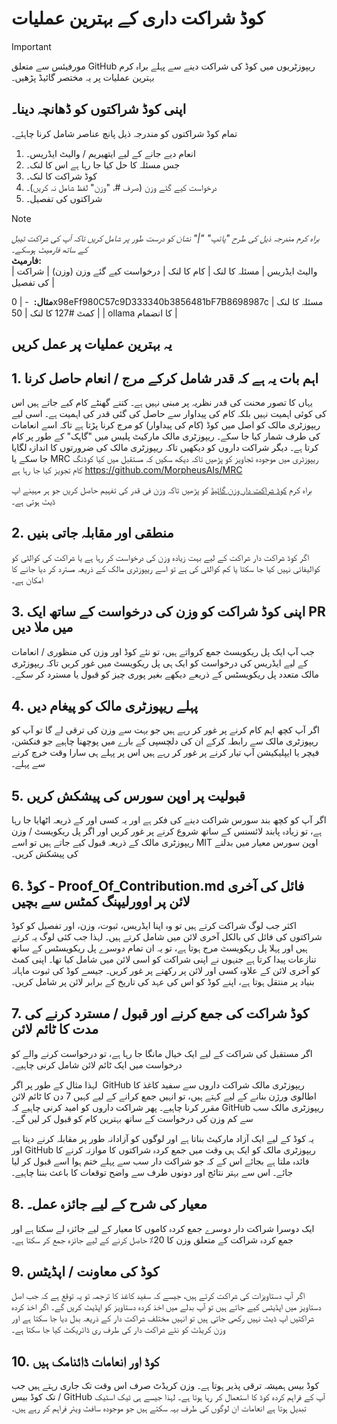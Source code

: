 # کوڈ شراکت داری کے بہترین عملیات

> [!Important]
> مورفیئس سے متعلق GitHub ریپوزٹریوں میں کوڈ کی شراکت دینے سے پہلے براہ کرم بہترین عملیات پر یہ مختصر گائیڈ پڑھیں۔

## اپنی کوڈ شراکتوں کو ڈھانچہ دینا۔
تمام کوڈ شراکتوں کو مندرجہ ذیل پانچ عناصر شامل کرنا چاہئے۔
1. انعام دیے جانے کے لیے ایتھیریم / والیٹ ایڈریس۔
2. جس مسئلہ کا حل کیا جا رہا ہے اس کا لنک۔
3. کوڈ شراکت کا لنک۔
4. درخواست کیے گئے وزن (صرف #، "وزن" لفظ شامل نہ کریں)۔
5. شراکتوں کی تفصیل۔

> [!Note]
> *براہ کرم مندرجہ ذیل کی طرح "پائپ" "|" نشان کو درست طور پر شامل کریں تاکہ آپ کی شراکت ٹیبل کے ساتھ فارمیٹ ہوسکے۔* \
> **فارمیٹ:** \
> | والیٹ ایڈریس | مسئلہ کا لنک | کام کا لنک | درخواست کیے گئے وزن (وزن) | شراکت کی تفصیل | 


**مثال:**
&rlm; - | 0x98eFf980C57c9D333340b3856481bF7B8698987c | مسئلہ کا لنک   | کمٹ #127 کا لنک | 50                      |	ollama کا انضمام       |

## یہ بہترین عملیات پر عمل کریں

## 1. اہم بات یہ ہے کہ قدر شامل کرکے مرج / انعام حاصل کرنا
یہاں کا تصور محنت کی قدر نظریہ پر مبنی نہیں ہے۔ کتنے گھنٹے کام کیے جاتے ہیں اس کی کوئی اہمیت نہیں بلکہ کام کی پیداوار سے حاصل کی گئی قدر کی اہمیت ہے۔ اسی لیے ریپوزٹری مالک کو اصل میں کوڈ (کام کی پیداوار) کو مرج کرنا پڑتا ہے تاکہ اسے انعامات کی طرف شمار کیا جا سکے۔ ریپوزٹری مالک مارکیٹ پلیس میں "گاہک" کے طور پر کام کرتا ہے۔ دیگر شراکت داروں کو دیکھیں تاکہ ریپوزٹری مالک کی ضرورتوں کا اندازہ لگایا جا سکے یا MRC ریپوزٹری میں موجودہ تجاویز کو پڑھیں تاکہ دیکھ سکیں کہ مستقبل میں کیا کوڈنگ کام تجویز کیا جا رہا ہے https://github.com/MorpheusAIs/MRC

براہ کرم [کوڈ شراکت دار وزن گائیڈ](https://github.com/MorpheusAIs/Docs/blob/main/English%20Guides/Code%20Contributor%20Weights%20Guide.md) کو پڑھیں تاکہ وزن فی قدر کی تفہیم حاصل کریں جو ہر مہینے اپ ڈیٹ ہوتی ہے۔

## 2. منطقی اور مقابلہ جاتی بنیں
اگر کوڈ شراکت دار شراکت کے لیے بہت زیادہ وزن کی درخواست کر رہا ہے یا شراکت کی کوالٹی کو کوالیفائی نہیں کیا جا سکتا یا کم کوالٹی کی ہے تو اسے ریپوزٹری مالک کے ذریعہ مسترد کر دیا جانے کا امکان ہے۔

## 3. اپنی کوڈ شراکت کو وزن کی درخواست کے ساتھ ایک PR میں ملا دیں
جب آپ ایک پل ریکویسٹ جمع کرواتے ہیں، تو نئے کوڈ اور وزن کی منظوری / انعامات کے لیے ایڈریس کی درخواست کو ایک ہی پل ریکویسٹ میں غور کریں تاکہ ریپوزٹری مالک متعدد پل ریکویسٹس کے ذریعے دیکھے بغیر پوری چیز کو قبول یا مسترد کر سکے۔

## 4. پہلے ریپوزٹری مالک کو پیغام دیں
اگر آپ کچھ اہم کام کرنے پر غور کر رہے ہیں جو بہت سے وزن کی ترقی لے گا تو آپ کو ریپوزٹری مالک سے رابطہ کرکے ان کی دلچسپی کے بارے میں پوچھنا چاہیے جو فنکشن، فیچر یا ایپلیکیشن آپ تیار کرنے پر غور کر رہے ہیں اس پر پہلے ہی سارا وقت خرچ کرنے سے پہلے۔

## 5. قبولیت پر اوپن سورس کی پیشکش کریں
اگر آپ کو کچھ بند سورس شراکت دینے کی فکر ہے اور یہ کسی اور کے ذریعہ اٹھایا جا رہا ہے، تو زیادہ پابند لائسنس کے ساتھ شروع کرنے پر غور کریں اور اگر پل ریکویسٹ / وزن ریپوزٹری مالک کے ذریعہ قبول کیے جاتے ہیں تو اسے MIT اوپن سورس معیار میں بدلنے کی پیشکش کریں۔

## 6. کوڈ - Proof_Of_Contribution.md فائل کی آخری لائن پر اوورلیپنگ کمٹس سے بچیں
اکثر جب لوگ شراکت کرتے ہیں تو وہ اپنا ایڈریس، ثبوت، وزن، اور تفصیل کو کوڈ شراکتوں کی فائل کی بالکل آخری لائن میں شامل کرتے ہیں۔
لہذا جب کئی لوگ یہ کرتے ہیں اور پہلا پل ریکویسٹ مرج ہوتا ہے، تو یہ ان تمام دوسرے پل ریکویسٹس کے ساتھ تنازعات پیدا کرتا ہے جنہوں نے اپنی شراکت کو اسی لائن میں شامل کیا تھا۔
اپنی کمٹ کو آخری لائن کے علاوہ کسی اور لائن پر رکھنے پر غور کریں۔ جیسے کوڈ کی ثبوت ماہانہ بنیاد پر منتقل ہوتا ہے، اپنے کوڈ کو اس کی عہد کی تاریخ کے برابر لائن پر شامل کریں۔

## 7. کوڈ شراکت کی جمع کرنے اور قبول / مسترد کرنے کی مدت کا ٹائم لائن
&rlm; اگر مستقبل کی شراکت کے لیے ایک خیال مانگا جا رہا ہے، تو درخواست کرنے والے کو درخواست میں ایک ٹائم لائن شامل کرنی چاہیے۔

&rlm; لہذا مثال کے طور پر اگر GitHub ریپوزٹری مالک شراکت داروں سے سفید کاغذ کا اطالوی ورژن بنانے کے لیے کہتے ہیں، تو انہیں جمع کرانے کے لیے کہیں 7 دن کا ٹائم لائن مقرر کرنا چاہیے۔ پھر شراکت داروں کو امید کرنی چاہیے کہ GitHub ریپوزٹری مالک سب سے کم وزن کی درخواست کے ساتھ بہترین کام کو قبول کر لیں گے۔

&rlm; یہ کوڈ کے لیے ایک آزاد مارکیٹ بناتا ہے اور لوگوں کو آزادانہ طور پر مقابلہ کرنے دیتا ہے اور GitHub ریپوزٹری مالک کو ایک ہی وقت میں جمع کردہ شراکتوں کا موازنہ کرنے کا فائدہ ملتا ہے بجائے اس کے کہ جو شراکت دار سب سے پہلے ختم ہوا اسے قبول کر لیا جائے۔ اس سے بہتر نتائج اور دونوں طرف سے واضح توقعات کا باعث بننا چاہیے۔

## 8. معیار کی شرح کے لیے جائزہ عمل۔
ایک دوسرا شراکت دار دوسرے جمع کردہ کاموں کا معیار کے لیے جائزہ لے سکتا ہے اور جمع کردہ شراکت کے متعلق وزن کا 20٪ حاصل کرنے کے لیے جائزہ جمع کر سکتا ہے۔

## 9. کوڈ کی معاونت / اپڈیٹس
اگر آپ دستاویزات کی شراکت کرتے ہیں، جیسے کہ سفید کاغذ کا ترجمہ تو یہ توقع ہے کہ جب اصل دستاویز میں اپڈیٹس کیے جاتے ہیں تو آپ بدلے میں اخذ کردہ دستاویز کو اپڈیٹ کریں گے۔ اگر اخذ کردہ شراکتیں اپ ڈیٹ نہیں رکھی جاتی ہیں تو انہیں مختلف شراکت دار کے ذریعہ بدل دیا جا سکتا ہے اور وزن کریڈٹ کو نئے شراکت دار کی طرف ری ڈائریکٹ کیا جا سکتا ہے۔

## 10. کوڈ اور انعامات ڈائنامک ہیں
کوڈ بیس ہمیشہ ترقی پذیر ہوتا ہے۔ وزن کریڈٹ صرف اس وقت تک جاری رہتے ہیں جب تک کوڈ بیس / GitHub آپ کے فراہم کردہ کوڈ کا استعمال کر رہا ہوتا ہے۔ لہذا جیسے ہی ٹیک اسٹیک تبدیل ہوتا ہے انعامات ان لوگوں کی طرف بہہ سکتے ہیں جو موجودہ سافٹ ویئر فراہم کر رہے ہیں۔  
